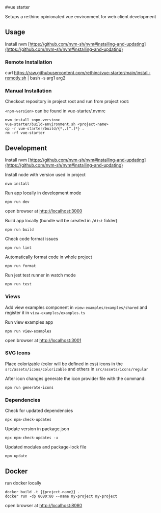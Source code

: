 #vue starter

Setups a re:thinc opinionated vue environment for web client development

## Usage

Install nvm [https://github.com/nvm-sh/nvm#installing-and-updating](https://github.com/nvm-sh/nvm#installing-and-updating)

### Remote Installation

curl https://raw.githubusercontent.com/rethinc/vue-starter/main/install-remotly.sh | bash -s arg1 arg2

### Manual Installation
Checkout repository in project root and run from project root:

`<npm-version>` can be found in vue-starter/.nvmrc

```
nvm install <npm-version>
vue-starter/build-environment.sh <project-name>
cp -r vue-starter/build/{*,.[^.]*} .
rm -rf vue-starter
```

## Development

Install nvm [https://github.com/nvm-sh/nvm#installing-and-updating](https://github.com/nvm-sh/nvm#installing-and-updating)

Install node with version used in project
```
nvm install
```

Run app locally in development mode
```
npm run dev
```
open browser at [http://localhost:3000](http://localhost:3000)

Build app locally (bundle will be created in `/dist` folder)
```
npm run build
```

Check code format issues
```
npm run lint
```

Automatically format code in whole project
```
npm run format
```

Run jest test runner in watch mode
```
npm run test
```

### Views

Add view examples component in `view-examples/examples/shared` and register it in `view-examples/examples.ts`

Run view examples app
```
npm run view-examples
```
open browser at [http://localhost:3001](http://localhost:3001)

### SVG Icons

Place colorizable (color will be defined in css) icons in the `src/assets/icons/colorizable` and others in `src/assets/icons/regular`

After icon changes generate the icon provider file with the command:
```
npm run generate-icons
```

### Dependencies

Check for updated dependencies
```
npx npm-check-updates
```

Update version in package.json
```
npx npm-check-updates -u
```

Updated modules and package-lock file
```
npm update
```

## Docker

run docker locally
```
docker build -t {{project-name}} .
docker run -dp 8080:80 --name my-project my-project
```

open browser at [http://localhost:8080](http://localhost:8080)